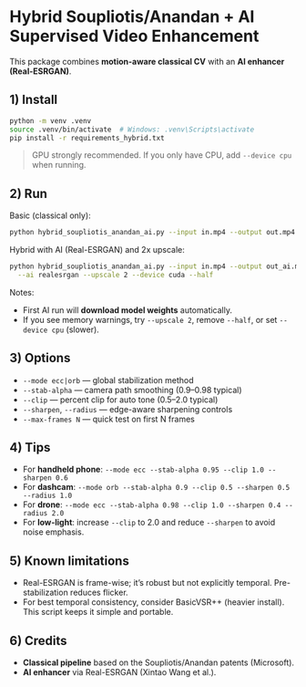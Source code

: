 # Hybrid Soupliotis/Anandan + AI Supervised Video Enhancement

This package combines **motion-aware classical CV** with an **AI enhancer (Real-ESRGAN)**.

## 1) Install
```bash
python -m venv .venv
source .venv/bin/activate  # Windows: .venv\Scripts\activate
pip install -r requirements_hybrid.txt
```

> GPU strongly recommended. If you only have CPU, add `--device cpu` when running.

## 2) Run
Basic (classical only):
```bash
python hybrid_soupliotis_anandan_ai.py --input in.mp4 --output out.mp4
```

Hybrid with AI (Real-ESRGAN) and 2x upscale:
```bash
python hybrid_soupliotis_anandan_ai.py --input in.mp4 --output out_ai.mp4 \
  --ai realesrgan --upscale 2 --device cuda --half
```

Notes:
- First AI run will **download model weights** automatically.
- If you see memory warnings, try `--upscale 2`, remove `--half`, or set `--device cpu` (slower).

## 3) Options
- `--mode ecc|orb` — global stabilization method
- `--stab-alpha` — camera path smoothing (0.9–0.98 typical)
- `--clip` — percent clip for auto tone (0.5–2.0 typical)
- `--sharpen`, `--radius` — edge-aware sharpening controls
- `--max-frames N` — quick test on first N frames

## 4) Tips
- For **handheld phone**: `--mode ecc --stab-alpha 0.95 --clip 1.0 --sharpen 0.6`
- For **dashcam**: `--mode orb --stab-alpha 0.9 --clip 0.5 --sharpen 0.5 --radius 1.0`
- For **drone**: `--mode ecc --stab-alpha 0.98 --clip 1.0 --sharpen 0.4 --radius 2.0`
- For **low-light**: increase `--clip` to 2.0 and reduce `--sharpen` to avoid noise emphasis.

## 5) Known limitations
- Real-ESRGAN is frame-wise; it’s robust but not explicitly temporal. Pre-stabilization reduces flicker.
- For best temporal consistency, consider BasicVSR++ (heavier install). This script keeps it simple and portable.

## 6) Credits
- **Classical pipeline** based on the Soupliotis/Anandan patents (Microsoft).
- **AI enhancer** via Real-ESRGAN (Xintao Wang et al.).
